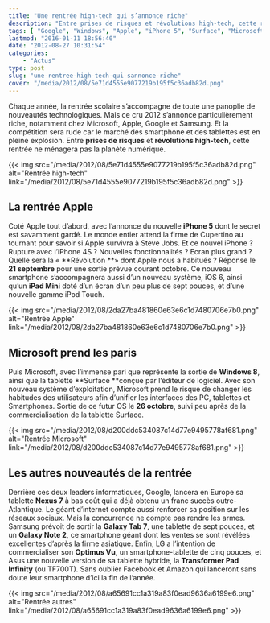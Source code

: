 ```yaml
---
title: "Une rentrée high-tech qui s’annonce riche"
description: "Entre prises de risques et révolutions high-tech, cette rentrée 2012 sera pleine de surprise et ne ménagera pas la planète numérique."
tags: [ "Google", "Windows", "Apple", "iPhone 5", "Surface", "Microsoft", "LG", "Nexus 7", "Asus" ]
lastmod: "2016-01-11 18:56:40"
date: "2012-08-27 10:31:54"
categories:
    - "Actus"
type: post
slug: "une-rentree-high-tech-qui-sannonce-riche"
cover: "/media/2012/08/5e71d4555e9077219b195f5c36adb82d.png"
---
```


Chaque année, la rentrée scolaire s’accompagne de toute une panoplie de nouveautés technologiques. Mais ce cru 2012 s’annonce particulièrement riche, notamment chez Microsoft, Apple, Google et Samsung. Et la compétition sera rude car le marché des smartphone et des tablettes est en pleine explosion. Entre **prises de risques** et **révolutions high-tech**, cette rentrée ne ménagera pas la planète numérique.

<!--more-->

{{< img src="/media/2012/08/5e71d4555e9077219b195f5c36adb82d.png" alt="Rentrée high-tech" link="/media/2012/08/5e71d4555e9077219b195f5c36adb82d.png" >}}

## La rentrée Apple

Coté Apple tout d’abord, avec l’annonce du nouvelle **iPhone 5** dont le secret est savamment gardé. Le monde entier attend la firme de Cupertino au tournant pour savoir si Apple survivra à Steve Jobs. Et ce nouvel iPhone ? Rupture avec l’iPhone 4S ? Nouvelles fonctionnalités ? Ecran plus grand ? Quelle sera la « **Révolution **» dont Apple nous a habitués ? Réponse le **21 septembre** pour une sortie prévue courant octobre. Ce nouveau smartphone s’accompagnera aussi d’un nouveau système, iOS 6, ainsi qu’un **iPad Mini** doté d’un écran d’un peu plus de sept pouces, et d’une nouvelle gamme iPod Touch.

{{< img src="/media/2012/08/2da27ba481860e63e6c1d7480706e7b0.png" alt="Rentrée Apple" link="/media/2012/08/2da27ba481860e63e6c1d7480706e7b0.png" >}}

## Microsoft prend les paris

Puis Microsoft, avec l’immense pari que représente la sortie de **Windows 8**, ainsi que la tablette **Surface **conçue par l’éditeur de logiciel. Avec son nouveau système d’exploitation, Microsoft prend le risque de changer les habitudes des utilisateurs afin d’unifier les interfaces des PC, tablettes et Smartphones. Sortie de ce futur OS le **26 octobre**, suivi peu après de la commercialisation de la tablette Surface.

{{< img src="/media/2012/08/d200ddc534087c14d77e9495778af681.png" alt="Rentrée Microsoft" link="/media/2012/08/d200ddc534087c14d77e9495778af681.png" >}}

## Les autres nouveautés de la rentrée

Derrière ces deux leaders informatiques, Google, lancera en Europe sa tablette **Nexus 7** à bas coût qui a déjà obtenu un franc succès outre-Atlantique. Le géant d’internet compte aussi renforcer sa position sur les réseaux sociaux. Mais la concurrence ne compte pas rendre les armes. Samsung prévoit de sortir la **Galaxy Tab 7**, une tablette de sept pouces, et un **Galaxy Note 2**, ce smartphone géant dont les ventes se sont révélées excellentes d’après la firme asiatique. Enfin, LG a l’intention de commercialiser son **Optimus Vu**, un smartphone-tablette de cinq pouces, et Asus une nouvelle version de sa tablette hybride, la **Transformer Pad Infinity** (ou TF700T). Sans oublier Facebook et Amazon qui lanceront sans doute leur smartphone d’ici la fin de l’année.

{{< img src="/media/2012/08/a65691cc1a319a83f0ead9636a6199e6.png" alt="Rentrée autres" link="/media/2012/08/a65691cc1a319a83f0ead9636a6199e6.png" >}}
